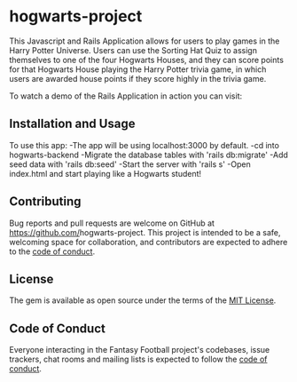 # hogwarts-project

This Javascript and Rails Application allows for users to play games in the Harry Potter Universe. Users can use the Sorting Hat Quiz to assign themselves to one of the four Hogwarts Houses, and they can score points for that Hogwarts House playing the Harry Potter trivia game, in which users are awarded house points if they score highly in the trivia game.
 
To watch a demo of the Rails Application in action you can visit: 

## Installation and Usage

To use this app:
    -The app will be using localhost:3000 by default.
    -cd into hogwarts-backend
    -Migrate the database tables with 'rails db:migrate'
    -Add seed data with 'rails db:seed'
    -Start the server with 'rails s'
    -Open index.html and start playing like a Hogwarts student!


## Contributing

Bug reports and pull requests are welcome on GitHub at https://github.com/<hopegipson>hogwarts-project. This project is intended to be a safe, welcoming space for collaboration, and contributors are expected to adhere to the [code of conduct](https://github.com/hopegipson/hogwarts-project/blob/main/CODE_OF_CONDUCT.md).


## License

The gem is available as open source under the terms of the [MIT License](https://opensource.org/licenses/MIT).

## Code of Conduct

Everyone interacting in the Fantasy Football project's codebases, issue trackers, chat rooms and mailing lists is expected to follow the [code of conduct](https://github.com/hopegipson/hogwarts-project/blob/main/CODE_OF_CONDUCT.md).